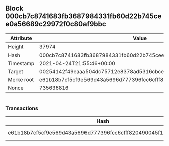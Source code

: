 ## Block 000cb7c8741683fb3687984331fb60d22b745cee0a56689c29972f0c80af9bbc

Attribute | Value
--- | ---
Height | 37974
Hash | 000cb7c8741683fb3687984331fb60d22b745cee0a56689c29972f0c80af9bbc
Timestamp | 2021-04-24T21:55:46+00:00
Target | 00254142f49eaaa504dc75712e8378ad5316cbcead634704b3734b6271167cc4
Merke root | e61b18b7cf5cf9e569d43a5696d777396fcc6cfff820490045f19fabbc1ca6f0
Nonce | 735636816

```

```

### Transactions

Hash | Amount
--- | ---
[e61b18b7cf5cf9e569d43a5696d777396fcc6cfff820490045f19fabbc1ca6f0](e61b18b7cf5cf9e569d43a5696d777396fcc6cfff820490045f19fabbc1ca6f0.md) | 10.00000000 SKEPTI 

